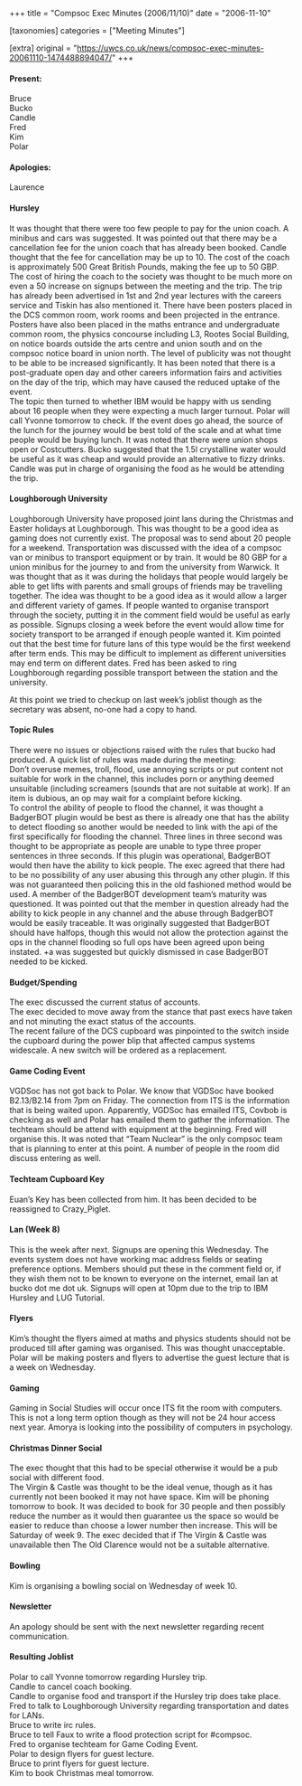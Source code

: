 +++
title = "Compsoc Exec Minutes (2006/11/10)"
date = "2006-11-10"

[taxonomies]
categories = ["Meeting Minutes"]

[extra]
original = "https://uwcs.co.uk/news/compsoc-exec-minutes-20061110-1474488894047/"
+++

#### Present:  
Bruce  
Bucko  
Candle  
Fred  
Kim  
Polar

#### Apologies:  
Laurence

#### Hursley

It was thought that there were too few people to pay for the union coach. A minibus and cars was suggested. It was pointed out that there may be a cancellation fee for the union coach that has already been booked. Candle thought that the fee for cancellation may be up to 10. The cost of the coach is approximately 500 Great British Pounds, making the fee up to 50 GBP. The cost of hiring the coach to the society was thought to be much more on even a 50 increase on signups between the meeting and the trip. The trip has already been advertised in 1st and 2nd year lectures with the careers service and Tiskin has also mentioned it. There have been posters placed in the DCS common room, work rooms and been projected in the entrance. Posters have also been placed in the maths entrance and undergraduate common room, the physics concourse including L3, Rootes Social Building, on notice boards outside the arts centre and union south and on the compsoc notice board in union north. The level of publicity was not thought to be able to be increased significantly. It has been noted that there is a post-graduate open day and other careers information fairs and activities on the day of the trip, which may have caused the reduced uptake of the event.  
The topic then turned to whether IBM would be happy with us sending about 16 people when they were expecting a much larger turnout. Polar will call Yvonne tomorrow to check. If the event does go ahead, the source of the lunch for the journey would be best told of the scale and at what time people would be buying lunch. It was noted that there were union shops open or Costcutters. Bucko suggested that the 1.5l crystalline water would be useful as it was cheap and would provide an alternative to fizzy drinks. Candle was put in charge of organising the food as he would be attending the trip.

#### Loughborough University

Loughborough University have proposed joint lans during the Christmas and Easter holidays at Loughborough. This was thought to be a good idea as gaming does not currently exist. The proposal was to send about 20 people for a weekend. Transportation was discussed with the idea of a compsoc van or minibus to transport equipment or by train. It would be 80 GBP for a union minibus for the journey to and from the university from Warwick. It was thought that as it was during the holidays that people would largely be able to get lifts with parents and small groups of friends may be travelling together. The idea was thought to be a good idea as it would allow a larger and different variety of games. If people wanted to organise transport through the society, putting it in the comment field would be useful as early as possible. Signups closing a week before the event would allow time for society transport to be arranged if enough people wanted it. Kim pointed out that the best time for future lans of this type would be the first weekend after term ends. This may be difficult to implement as different universities may end term on different dates. Fred has been asked to ring Loughborough regarding possible transport between the station and the university.

At this point we tried to checkup on last week’s joblist though as the secretary was absent, no-one had a copy to hand.

#### Topic Rules

There were no issues or objections raised with the rules that bucko had produced. A quick list of rules was made during the meeting:  
Don’t overuse memes, troll, flood, use annoying scripts or put content not suitable for work in the channel, this includes porn or anything deemed unsuitable (including screamers (sounds that are not suitable at work). If an item is dubious, an op may wait for a complaint before kicking.  
To control the ability of people to flood the channel, it was thought a BadgerBOT plugin would be best as there is already one that has the ability to detect flooding so another would be needed to link with the api of the first specifically for flooding the channel. Three lines in three second was thought to be appropriate as people are unable to type three proper sentences in three seconds. If this plugin was operational, BadgerBOT would then have the ability to kick people. The exec agreed that there had to be no possibility of any user abusing this through any other plugin. If this was not guaranteed then policing this in the old fashioned method would be used. A member of the BadgerBOT development team’s maturity was questioned. It was pointed out that the member in question already had the ability to kick people in any channel and the abuse through BadgerBOT would be easily traceable. It was originally suggested that BadgerBOT should have halfops, though this would not allow the protection against the ops in the channel flooding so full ops have been agreed upon being instated. +a was suggested but quickly dismissed in case BadgerBOT needed to be kicked.

#### Budget/Spending

The exec discussed the current status of accounts.  
The exec decided to move away from the stance that past execs have taken and not minuting the exact status of the accounts.  
The recent failure of the DCS cupboard was pinpointed to the switch inside the cupboard during the power blip that affected campus systems widescale. A new switch will be ordered as a replacement.

#### Game Coding Event

VGDSoc has not got back to Polar. We know that VGDSoc have booked B2.13/B2.14 from 7pm on Friday. The connection from ITS is the information that is being waited upon. Apparently, VGDSoc has emailed ITS, Covbob is checking as well and Polar has emailed them to gather the information. The techteam should be attend with equipment at the beginning. Fred will organise this. It was noted that “Team Nuclear” is the only compsoc team that is planning to enter at this point. A number of people in the room did discuss entering as well.

#### Techteam Cupboard Key

Euan’s Key has been collected from him. It has been decided to be reassigned to Crazy\_Piglet.

#### Lan (Week 8)

This is the week after next. Signups are opening this Wednesday. The events system does not have working mac address fields or seating preference options. Members should put these in the comment field or, if they wish them not to be known to everyone on the internet, email lan at bucko dot me dot uk. Signups will open at 10pm due to the trip to IBM Hursley and LUG Tutorial.

#### Flyers

Kim’s thought the flyers aimed at maths and physics students should not be produced till after gaming was organised. This was thought unacceptable.  
Polar will be making posters and flyers to advertise the guest lecture that is a week on Wednesday.

#### Gaming

Gaming in Social Studies will occur once ITS fit the room with computers. This is not a long term option though as they will not be 24 hour access next year. Amorya is looking into the possibility of computers in psychology.

#### Christmas Dinner Social

The exec thought that this had to be special otherwise it would be a pub social with different food.  
The Virgin & Castle was thought to be the ideal venue, though as it has currently not been booked it may not have space. Kim will be phoning tomorrow to book. It was decided to book for 30 people and then possibly reduce the number as it would then guarantee us the space so would be easier to reduce than choose a lower number then increase. This will be Saturday of week 9. The exec decided that if The Virgin & Castle was unavailable then The Old Clarence would not be a suitable alternative.

#### Bowling

Kim is organising a bowling social on Wednesday of week 10.

#### Newsletter

An apology should be sent with the next newsletter regarding recent communication.

#### Resulting Joblist

Polar to call Yvonne tomorrow regarding Hursley trip.  
Candle to cancel coach booking.  
Candle to organise food and transport if the Hursley trip does take place.  
Fred to talk to Loughborough University regarding transportation and dates for LANs.  
Bruce to write irc rules.  
Bruce to tell Faux to write a flood protection script for \#compsoc.  
Fred to organise techteam for Game Coding Event.  
Polar to design flyers for guest lecture.  
Bruce to print flyers for guest lecture.  
Kim to book Christmas meal tomorrow.
